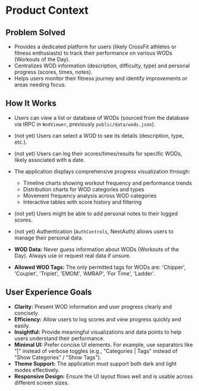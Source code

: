 # Product Context

## Problem Solved

- Provides a dedicated platform for users (likely CrossFit athletes or fitness enthusiasts) to track their performance on various WODs (Workouts of the Day).
- Centralizes WOD information (description, difficulty, type) and personal progress (scores, times, notes).
- Helps users monitor their fitness journey and identify improvements or areas needing focus.

## How It Works

- Users can view a list or database of WODs (sourced from the database via tRPC in `WodViewer`, previously `public/data/wods.json`).
- (not yet) Users can select a WOD to see its details (description, type, etc.).
- (not yet) Users can log their scores/times/results for specific WODs, likely associated with a date.
- The application displays comprehensive progress visualization through:
  - Timeline charts showing workout frequency and performance trends
  - Distribution charts for WOD categories and types
  - Movement frequency analysis across WOD categories
  - Interactive tables with score history and filtering
- (not yet) Users might be able to add personal notes to their logged scores.
- (not yet) Authentication (`AuthControls`, NextAuth) allows users to manage their personal data.

- **WOD Data:** Never guess information about WODs (Workouts of the Day). Always use or request real data if unsure.
- **Allowed WOD Tags:** The only permitted tags for WODs are: 'Chipper', 'Couplet', 'Triplet', 'EMOM', 'AMRAP', 'For Time', 'Ladder'.

## User Experience Goals

- **Clarity:** Present WOD information and user progress clearly and concisely.
- **Efficiency:** Allow users to log scores and view progress quickly and easily.
- **Insightful:** Provide meaningful visualizations and data points to help users understand their performance.
- **Minimal UI:** Prefer concise UI elements. For example, use separators like "|" instead of verbose toggles (e.g., "Categories | Tags" instead of "Show Categories" / "Show Tags").
- **Theme Support:** The application must support both dark and light modes effectively.
- **Responsive Design:** Ensure the UI layout flows well and is usable across different screen sizes.
